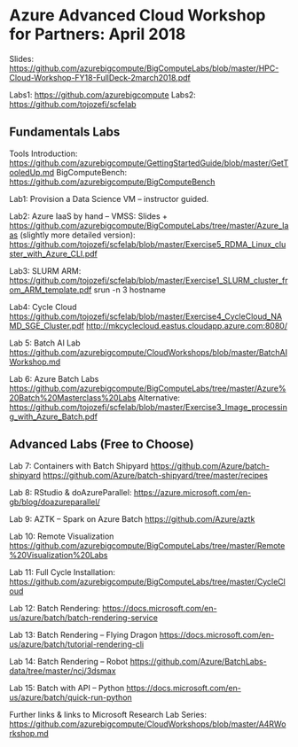 # Azure Advanced Cloud Workshop for Partners: April 2018 #

Slides: https://github.com/azurebigcompute/BigComputeLabs/blob/master/HPC-Cloud-Workshop-FY18-FullDeck-2march2018.pdf 

Labs1: https://github.com/azurebigcompute 
Labs2: https://github.com/tojozefi/scfelab

## Fundamentals Labs ##

Tools Introduction: https://github.com/azurebigcompute/GettingStartedGuide/blob/master/GetTooledUp.md
BigComputeBench: https://github.com/azurebigcompute/BigComputeBench 

Lab1: Provision a Data Science VM – instructor guided. 

Lab2: Azure IaaS by hand – VMSS: Slides + https://github.com/azurebigcompute/BigComputeLabs/tree/master/Azure_Iaas 
(slightly more detailed version): https://github.com/tojozefi/scfelab/blob/master/Exercise5_RDMA_Linux_cluster_with_Azure_CLI.pdf

Lab3: SLURM ARM: 
https://github.com/tojozefi/scfelab/blob/master/Exercise1_SLURM_cluster_from_ARM_template.pdf
srun -n 3 hostname

Lab4: Cycle Cloud
https://github.com/tojozefi/scfelab/blob/master/Exercise4_CycleCloud_NAMD_SGE_Cluster.pdf 
http://mkcyclecloud.eastus.cloudapp.azure.com:8080/ 

Lab 5: Batch AI Lab
https://github.com/azurebigcompute/CloudWorkshops/blob/master/BatchAIWorkshop.md

Lab 6: Azure Batch Labs
https://github.com/azurebigcompute/BigComputeLabs/tree/master/Azure%20Batch%20Masterclass%20Labs 
Alternative: 
https://github.com/tojozefi/scfelab/blob/master/Exercise3_Image_processing_with_Azure_Batch.pdf 

## Advanced Labs (Free to Choose) ##

Lab 7: Containers with Batch Shipyard
https://github.com/Azure/batch-shipyard 
https://github.com/Azure/batch-shipyard/tree/master/recipes 

Lab 8: RStudio & doAzureParallel: 
https://azure.microsoft.com/en-gb/blog/doazureparallel/ 

Lab 9: AZTK – Spark on Azure Batch
https://github.com/Azure/aztk 

Lab 10: Remote Visualization
https://github.com/azurebigcompute/BigComputeLabs/tree/master/Remote%20Visualization%20Labs 

Lab 11: Full Cycle Installation: https://github.com/azurebigcompute/BigComputeLabs/tree/master/CycleCloud 

Lab 12: Batch Rendering: 
https://docs.microsoft.com/en-us/azure/batch/batch-rendering-service 

Lab 13: Batch Rendering – Flying Dragon
https://docs.microsoft.com/en-us/azure/batch/tutorial-rendering-cli 

Lab 14: Batch Rendering – Robot
https://github.com/Azure/BatchLabs-data/tree/master/ncj/3dsmax 

Lab 15: Batch with API – Python
https://docs.microsoft.com/en-us/azure/batch/quick-run-python 

Further links & links to Microsoft Research Lab Series:
https://github.com/azurebigcompute/CloudWorkshops/blob/master/A4RWorkshop.md
